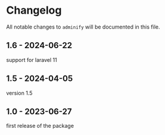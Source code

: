 # Changelog

All notable changes to `adminify` will be documented in this file.

## 1.6 - 2024-06-22

support for laravel 11

## 1.5 - 2024-04-05

version 1.5

## 1.0 - 2023-06-27

first release of the package
